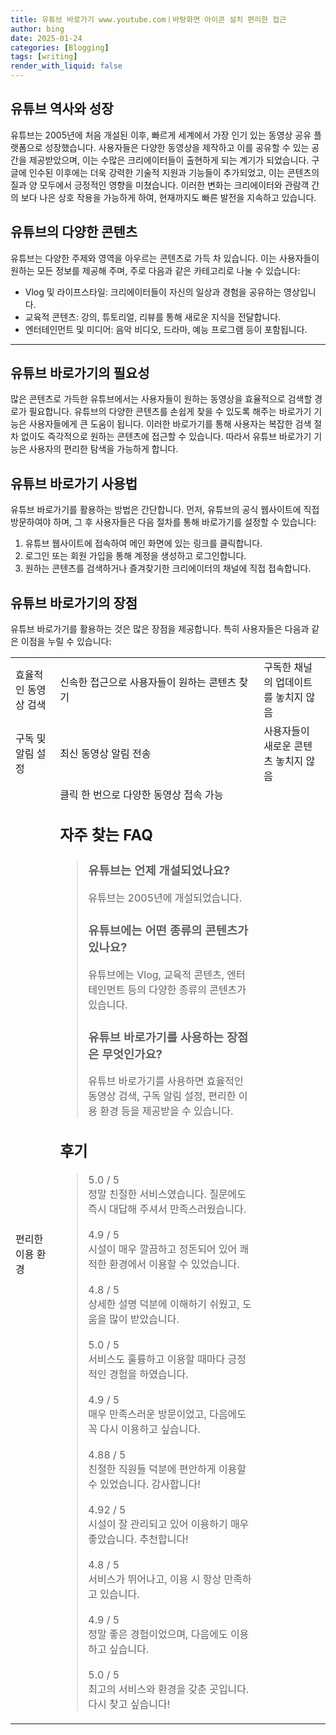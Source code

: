 ```yaml
---
title: 유튜브 바로가기 www.youtube.comㅣ바탕화면 아이콘 설치 편리한 접근
author: bing
date: 2025-01-24
categories: [Blogging]
tags: [writing]
render_with_liquid: false
---
```



<h2 id='유튜브 역사와 성장'>유튜브 역사와 성장</h2>

<p>유튜브는 2005년에 처음 개설된 이후, 빠르게 세계에서 가장 인기 있는 동영상 공유 플랫폼으로 성장했습니다. 사용자들은 다양한 동영상을 제작하고 이를 공유할 수 있는 공간을 제공받았으며, 이는 수많은 크리에이터들이 출현하게 되는 계기가 되었습니다. 구글에 인수된 이후에는 더욱 강력한 기술적 지원과 기능들이 추가되었고, 이는 콘텐츠의 질과 양 모두에서 긍정적인 영향을 미쳤습니다. 이러한 변화는 크리에이터와 관람객 간의 보다 나은 상호 작용을 가능하게 하여, 현재까지도 빠른 발전을 지속하고 있습니다.</p>

<h2 id='유튜브의 다양한 콘텐츠'>유튜브의 다양한 콘텐츠</h2>

<p>유튜브는 다양한 주제와 영역을 아우르는 콘텐츠로 가득 차 있습니다. 이는 사용자들이 원하는 모든 정보를 제공해 주며, 주로 다음과 같은 카테고리로 나눌 수 있습니다:</p>

<ul>
    <li>Vlog 및 라이프스타일: 크리에이터들이 자신의 일상과 경험을 공유하는 영상입니다.</li>
    <li>교육적 콘텐츠: 강의, 튜토리얼, 리뷰를 통해 새로운 지식을 전달합니다.</li>
    <li>엔터테인먼트 및 미디어: 음악 비디오, 드라마, 예능 프로그램 등이 포함됩니다.</li>
</ul>

<hr />

<h2 id='유튜브 바로가기의 필요성'>유튜브 바로가기의 필요성</h2>

<p>많은 콘텐츠로 가득한 유튜브에서는 사용자들이 원하는 동영상을 효율적으로 검색할 경로가 필요합니다. 유튜브의 다양한 콘텐츠를 손쉽게 찾을 수 있도록 해주는 바로가기 기능은 사용자들에게 큰 도움이 됩니다. 이러한 바로가기를 통해 사용자는 복잡한 검색 절차 없이도 즉각적으로 원하는 콘텐츠에 접근할 수 있습니다. 따라서 유튜브 바로가기 기능은 사용자의 편리한 탐색을 가능하게 합니다.</p>

<h2 id='유튜브 바로가기 사용법'>유튜브 바로가기 사용법</h2>

<p>유튜브 바로가기를 활용하는 방법은 간단합니다. 먼저, 유튜브의 공식 웹사이트에 직접 방문하여야 하며, 그 후 사용자들은 다음 절차를 통해 바로가기를 설정할 수 있습니다:</p>

<ol>
    <li>유튜브 웹사이트에 접속하여 메인 화면에 있는 링크를 클릭합니다.</li>
    <li>로그인 또는 회원 가입을 통해 계정을 생성하고 로그인합니다.</li>
    <li>원하는 콘텐츠를 검색하거나 즐겨찾기한 크리에이터의 채널에 직접 접속합니다.</li>
</ol>

<h2 id='유튜브 바로가기의 장점'>유튜브 바로가기의 장점</h2>

<p>유튜브 바로가기를 활용하는 것은 많은 장점을 제공합니다. 특히 사용자들은 다음과 같은 이점을 누릴 수 있습니다:</p>

<p><table>
    <tr>
        <td>효율적인 동영상 검색</td>
        <td>신속한 접근으로 사용자들이 원하는 콘텐츠 찾기</td>
        <td>구독한 채널의 업데이트를 놓치지 않음</td>
    </tr>
    <tr>
        <td>구독 및 알림 설정</td>
        <td>최신 동영상 알림 전송</td>
        <td>사용자들이 새로운 콘텐츠 놓치지 않음</td>
    </tr>
    <tr>
        <td>편리한 이용 환경</td>
        <td>클릭 한 번으로 다양한 동영상 접속 가능</p>
<h2 id='자주_찾는_FAQ'>자주 찾는 FAQ</h2>
<div itemscope="" itemtype="https://schema.org/FAQPage"> 
<blockquote> 
<div itemscope="" itemprop="mainEntity" itemtype="https://schema.org/Question"> 
<h3 itemprop="name">유튜브는 언제 개설되었나요?</h3> 
<div itemscope="" itemprop="acceptedAnswer" itemtype="https://schema.org/Answer"> 
<span itemprop="text"> 
<p>유튜브는 2005년에 개설되었습니다.</p> 
</span> 
</div> 
</div> 

<div itemscope="" itemprop="mainEntity" itemtype="https://schema.org/Question"> 
<h3 itemprop="name">유튜브에는 어떤 종류의 콘텐츠가 있나요?</h3> 
<div itemscope="" itemprop="acceptedAnswer" itemtype="https://schema.org/Answer"> 
<span itemprop="text"> 
<p>유튜브에는 Vlog, 교육적 콘텐츠, 엔터테인먼트 등의 다양한 종류의 콘텐츠가 있습니다.</p> 
</span> 
</div> 
</div> 

<div itemscope="" itemprop="mainEntity" itemtype="https://schema.org/Question"> 
<h3 itemprop="name">유튜브 바로가기를 사용하는 장점은 무엇인가요?</h3> 
<div itemscope="" itemprop="acceptedAnswer" itemtype="https://schema.org/Answer"> 
<span itemprop="text"> 
<p>유튜브 바로가기를 사용하면 효율적인 동영상 검색, 구독 알림 설정, 편리한 이용 환경 등을 제공받을 수 있습니다.</p> 
</span> 
</div> 
</div> 

</blockquote> 
</div>
<h2 id='후기'>후기</h2>
<div itemscope itemtype="https://schema.org/Product">
  <blockquote>
  <div itemprop="review" itemscope itemtype="https://schema.org/Review">
      <div itemprop="reviewRating" itemscope itemtype="https://schema.org/Rating"> <span itemprop="ratingValue">5.0</span> / <span itemprop="bestRating">5</span> </div>
      <span itemprop="reviewBody">정말 친절한 서비스였습니다. 질문에도 즉시 대답해 주셔서 만족스러웠습니다.</span>
  </div>
  <br>
  <div itemprop="review" itemscope itemtype="https://schema.org/Review">
      <div itemprop="reviewRating" itemscope itemtype="https://schema.org/Rating"> <span itemprop="ratingValue">4.9</span> / <span itemprop="bestRating">5</span> </div>
      <span itemprop="reviewBody">시설이 매우 깔끔하고 정돈되어 있어 쾌적한 환경에서 이용할 수 있었습니다.</span>
  </div>
  <br>
  <div itemprop="review" itemscope itemtype="https://schema.org/Review">
      <div itemprop="reviewRating" itemscope itemtype="https://schema.org/Rating"> <span itemprop="ratingValue">4.8</span> / <span itemprop="bestRating">5</span> </div>
      <span itemprop="reviewBody">상세한 설명 덕분에 이해하기 쉬웠고, 도움을 많이 받았습니다.</span>
  </div>
  <br>
  <div itemprop="review" itemscope itemtype="https://schema.org/Review">
      <div itemprop="reviewRating" itemscope itemtype="https://schema.org/Rating"> <span itemprop="ratingValue">5.0</span> / <span itemprop="bestRating">5</span> </div>
      <span itemprop="reviewBody">서비스도 훌륭하고 이용할 때마다 긍정적인 경험을 하였습니다.</span>
  </div>
  <br>
  <div itemprop="review" itemscope itemtype="https://schema.org/Review">
      <div itemprop="reviewRating" itemscope itemtype="https://schema.org/Rating"> <span itemprop="ratingValue">4.9</span> / <span itemprop="bestRating">5</span> </div>
      <span itemprop="reviewBody">매우 만족스러운 방문이었고, 다음에도 꼭 다시 이용하고 싶습니다.</span>
  </div>
  <br>
  <div itemprop="review" itemscope itemtype="https://schema.org/Review">
      <div itemprop="reviewRating" itemscope itemtype="https://schema.org/Rating"> <span itemprop="ratingValue">4.88</span> / <span itemprop="bestRating">5</span> </div>
      <span itemprop="reviewBody">친절한 직원들 덕분에 편안하게 이용할 수 있었습니다. 감사합니다!</span>
  </div>
  <br>
  <div itemprop="review" itemscope itemtype="https://schema.org/Review">
      <div itemprop="reviewRating" itemscope itemtype="https://schema.org/Rating"> <span itemprop="ratingValue">4.92</span> / <span itemprop="bestRating">5</span> </div>
      <span itemprop="reviewBody">시설이 잘 관리되고 있어 이용하기 매우 좋았습니다. 추천합니다!</span>
  </div>
  <br>
  <div itemprop="review" itemscope itemtype="https://schema.org/Review">
      <div itemprop="reviewRating" itemscope itemtype="https://schema.org/Rating"> <span itemprop="ratingValue">4.8</span> / <span itemprop="bestRating">5</span> </div>
      <span itemprop="reviewBody">서비스가 뛰어나고, 이용 시 항상 만족하고 있습니다.</span>
  </div>
  <br>
  <div itemprop="review" itemscope itemtype="https://schema.org/Review">
      <div itemprop="reviewRating" itemscope itemtype="https://schema.org/Rating"> <span itemprop="ratingValue">4.9</span> / <span itemprop="bestRating">5</span> </div>
      <span itemprop="reviewBody">정말 좋은 경험이었으며, 다음에도 이용하고 싶습니다.</span>
  </div>
  <br>
  <div itemprop="review" itemscope itemtype="https://schema.org/Review">
      <div itemprop="reviewRating" itemscope itemtype="https://schema.org/Rating"> <span itemprop="ratingValue">5.0</span> / <span itemprop="bestRating">5</span> </div>
      <span itemprop="reviewBody">최고의 서비스와 환경을 갖춘 곳입니다. 다시 찾고 싶습니다!</span>
  </div>
  </blockquote>
</div>
